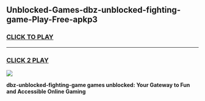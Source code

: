 
## Unblocked-Games-dbz-unblocked-fighting-game-Play-Free-apkp3
<h3>
<a href="https://premium76.site?title=dbz-unblocked-fighting-game&ref=22A">CLICK TO PLAY</a></h3>
<hr>

<h3>
<a href="https://premium76.site?title=dbz-unblocked-fighting-game&ref=22A">CLICK 2 PLAY</a>
  
</h3>

<a href="https://premium76.site?title=dbz-unblocked-fighting-game&ref=22A"><img src="https://clearcache.store/games.png"></a>


**dbz-unblocked-fighting-game games unblocked: Your Gateway to Fun and Accessible Online Gaming**
